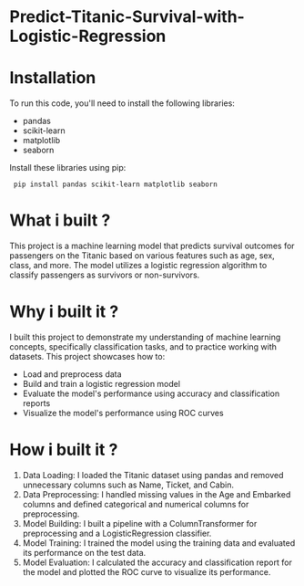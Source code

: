 # Predict-Titanic-Survival-with-Logistic-Regression
# Installation
To run this code, you'll need to install the following libraries:

- pandas
- scikit-learn
- matplotlib
- seaborn

Install these libraries using pip:    
  
     pip install pandas scikit-learn matplotlib seaborn

# What i built ?
This project is a machine learning model that predicts survival outcomes for passengers on the Titanic based on various features such as age, sex, class, and more. The model utilizes a logistic regression algorithm to classify passengers as survivors or non-survivors.

# Why i built it ?
I built this project to demonstrate my understanding of machine learning concepts, specifically classification tasks, and to practice working with datasets. This project showcases how to:

- Load and preprocess data
- Build and train a logistic regression model
- Evaluate the model's performance using accuracy and classification reports
- Visualize the model's performance using ROC curves

# How i built it ?
1. Data Loading: I loaded the Titanic dataset using pandas and removed unnecessary columns such as Name, Ticket, and Cabin.
2. Data Preprocessing: I handled missing values in the Age and Embarked columns and defined categorical and numerical columns for preprocessing.
3. Model Building: I built a pipeline with a ColumnTransformer for preprocessing and a LogisticRegression classifier.
4. Model Training: I trained the model using the training data and evaluated its performance on the test data.
5. Model Evaluation: I calculated the accuracy and classification report for the model and plotted the ROC curve to visualize its performance.

